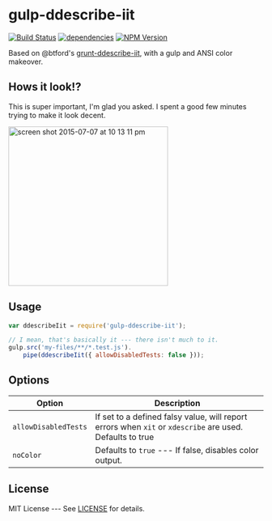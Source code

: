 gulp-ddescribe-iit
==================

[![Build Status](https://travis-ci.org/caitp/gulp-ddescribe-iit.svg?branch=master)](https://travis-ci.org/caitp/gulp-ddescribe-iit)
[![dependencies](https://img.shields.io/david/caitp/gulp-ddescribe-iit.svg?style=flat)](https://david-dm.org/caitp/gulp-ddescribe-iit)
[![NPM Version](http://img.shields.io/npm/v/gulp-ddescribe-iit.svg)](https://www.npmjs.org/package/gulp-ddescribe-iit)

Based on @btford's [grunt-ddescribe-iit](https://github.com/btford/grunt-ddescribe-iit),
with a gulp and ANSI color makeover.

## Hows it look!?

This is super important, I'm glad you asked. I spent a good few minutes trying to make it look decent.

<img width="315" alt="screen shot 2015-07-07 at 10 13 11 pm" src="https://cloud.githubusercontent.com/assets/2294695/8561561/7783a478-24f5-11e5-9f52-c68a89b5371f.png">

## Usage

```js
var ddescribeIit = require('gulp-ddescribe-iit');

// I mean, that's basically it --- there isn't much to it.
gulp.src('my-files/**/*.test.js').
    pipe(ddescribeIit({ allowDisabledTests: false }));
```

## Options

| Option                         | Description                            
|--------------------------------|----------------------------------------
| `allowDisabledTests`           | If set to a defined falsy value, will report errors when `xit` or `xdescribe` are used. Defaults to true
| `noColor`                      | Defaults to `true` --- If false, disables color output.

## License

MIT License --- See [LICENSE](LICENSE) for details.
